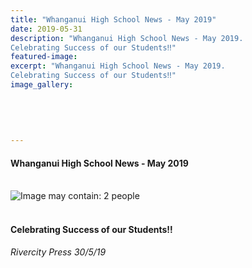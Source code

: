 ```yaml
---
title: "Whanganui High School News - May 2019"
date: 2019-05-31
description: "Whanganui High School News - May 2019.
Celebrating Success of our Students‼️"
featured-image: 
excerpt: "Whanganui High School News - May 2019.
Celebrating Success of our Students‼️"
image_gallery:
	
	
	
	
	
---
```


<h4><span>Whanganui High School News - May 2019<br /><br /></span></h4>
<p><span><img src="https://scontent-syd2-1.xx.fbcdn.net/v/t1.0-9/61753599_2233000070082492_8139808309843591168_n.jpg?_nc_cat=111&amp;_nc_eui2=AeEZKaNIhcodwYo5aZuTL5keRcgMIGSg2wm8tdv68QR0bF0khmbWDhMUws3r451uVwPP2ZIhV8Z6khORlBaLUDQ1BSiXcUh6K70Dnun_RE6uiA&amp;_nc_ht=scontent-syd2-1.xx&amp;oh=366f8762029ccf0de0f3aa8dcaa3387c&amp;oe=5D565DEF" alt="Image may contain: 2 people" /></span></p>
<h4><br />Celebrating Success of our Students<span class="_5mfr"><span class="_6qdm">‼️</span></span></h4>
<p><em><span class="_5mfr"><span class="_6qdm">Rivercity Press 30/5/19</span></span></em></p>

